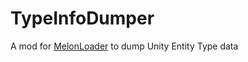 # TypeInfoDumper

A mod for [MelonLoader](https://github.com/LavaGang/MelonLoader) to dump Unity Entity Type data
